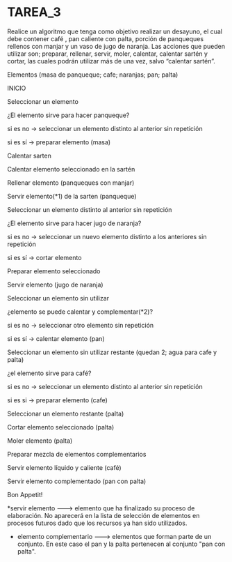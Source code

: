 # TAREA_3 

Realice un algoritmo que tenga como objetivo realizar un desayuno, el cual
debe contener café , pan caliente con palta, porción de panqueques rellenos
con manjar y un vaso de jugo de naranja. Las acciones que pueden utilizar
son; preparar, rellenar, servir, moler, calentar, calentar sartén y cortar, las
cuales podrán utilizar más de una vez, salvo “calentar sartén”.


Elementos (masa de panqueque; cafe; naranjas; pan; palta)

INICIO

Seleccionar un elemento

¿El elemento sirve para hacer panqueque?

si es no -> seleccionar un elemento distinto al anterior sin repetición

si es sí -> preparar elemento (masa)

Calentar sarten

Calentar elemento seleccionado en la sartén

Rellenar elemento (panqueques con manjar)

Servir elemento(*1) de la sarten (panqueque)

Seleccionar un elemento distinto al anterior sin repetición

¿El elemento sirve para hacer jugo de naranja?

si es no -> seleccionar un nuevo elemento distinto a los anteriores sin repetición

si es sí ->  cortar elemento 

Preparar elemento seleccionado

Servir elemento (jugo de naranja)

Seleccionar un elemento sin utilizar

¿elemento se puede calentar y complementar(*2)?

si es no -> seleccionar otro elemento sin repetición

si es sí ->  calentar elemento (pan)

Seleccionar un elemento sin utilizar restante (quedan 2; agua para cafe y palta)

¿el elemento sirve para café?

si es no -> seleccionar un elemento distinto al anterior sin repetición

si es si -> preparar elemento (cafe)

Seleccionar un elemento restante (palta)

Cortar elemento seleccionado (palta)

Moler elemento (palta)

Preparar mezcla de elementos complementarios 

Servir elemento líquido y caliente (café)

Servir elemento complementado (pan con palta)

Bon Appetit!

*servir elemento ---> elemento que ha finalizado su proceso de elaboración. No aparecerá en la lista de selección de elementos en procesos futuros dado que los recursos ya han sido utilizados.
* elemento complementario ---> elementos que forman parte de un conjunto. En este caso el pan y la palta pertenecen al conjunto "pan con palta".
